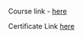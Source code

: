 Course link - [here](https://www.udemy.com/course/ultimate-nutrition-fuel-your-body)

Certificate Link [here](Ultimate%20Nutrition%20-%20Fuel%20Your%20Body%20And%20Master%20Health.pdf)